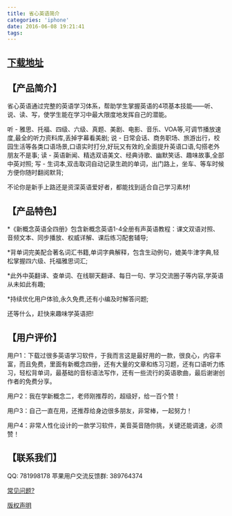 ```yaml
---
title: 省心英语简介
categories: 'iphone'
date: 2016-06-08 19:21:41
tags:
---
```

##  [下载地址](http://a.app.qq.com/o/simple.jsp?pkgname=com.xiaobin.ncenglish)
## 【产品简介】
省心英语通过完整的英语学习体系，帮助学生掌握英语的4项基本技能——听、说、读、写，使学生能在学习中最大限度地发挥自己的潜能。

听 - 雅思、托福、四级、六级、真题、美剧、电影、音乐、VOA等,可调节播放速度,最全的听力资料库,丢掉字幕看美剧;
说 - 日常会话、商务职场、旅游出行，校园生活等各类口语场景,口语实时打分,好玩又有效的,全面提升英语口语,勾搭老外朋友不是事;
读 - 英语新闻、精选双语美文、经典诗歌、幽默笑话、趣味故事,全部中英对照;
写 - 生词本,双击取词自动记录生疏的单词，出门路上，坐车、等车时候方便你随时翻阅默背;

不论你是新手上路还是资深英语爱好者，都能找到适合自己学习素材!
<!-- more -->
## 【产品特色】
*《新概念英语全四册》包含新概念英语1-4全册有声英语教程：课文双语对照、音频文本、同步播放、权威详解、课后练习配套辅导;

*背单词完美配合著名词汇书籍,单词字典解释，包含生动例句，媲美牛津字典,轻松掌握四六级、托福雅思词汇;

*此外中英翻译、查单词、在线聊天翻译、每日一句、学习交流圈子等内容,学英语从未如此有趣;

*持续优化用户体验,永久免费,还有小编及时解答问题;

还等什么，赶快来趣味学英语把!


## 【用户评价】
用户1：下载过很多英语学习软件，于我而言这是最好用的一款，很良心，内容丰富，而且免费，里面有新概念四册，还有大量的文章和练习习题，还有口语听力练习，轻松背单词，最基础的音标语法写作，还有一些流行的英语歌曲，最后谢谢创作者的免费分享。

用户2：我在学新概念二，老师刚推荐的，超级好，给一百个赞！

用户3：自己一直在用，还推荐给身边很多朋友，非常棒，一起努力！

用户4：非常人性化设计的一款学习软件，美音英音随你挑，关键还能调速，必须赞！


## 【联系我们】
QQ: 781998178
苹果用户交流反馈群: 389764374

[常见问题?](https://xiaomiyang.github.io/shengxinhelp.html)

[版权声明](https://xiaomiyang.github.io/SXStatement.txt)